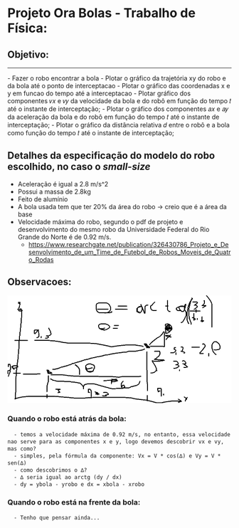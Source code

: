 # Projeto Ora Bolas - Trabalho de Física:

## Objetivo:
<hr></hr>
-   Fazer o robo encontrar a bola
-   Plotar o gráfico da trajetória xy do robo e da bola até o ponto de interceptacao
-   Plotar o gráfico das coordenadas x e y em funcao do tempo até a interceptacao
-   Plotar gráfico dos componentes 𝑣𝑥 e 𝑣𝑦 da velocidade da bola e do robô em função do tempo 𝑡 até o instante de interceptação;
-   Plotar o gráfico dos componentes 𝑎𝑥 e 𝑎𝑦 da aceleração da bola e do robô em função do tempo 𝑡 até o instante de interceptação;
-   Plotar o gráfico da distância relativa 𝑑 entre o robô e a bola como função do tempo 𝑡 até o instante de interceptação;

## Detalhes da especificação do modelo do robo escolhido, no caso o <i>small-size</i>
 - Aceleração é igual a 2.8 m/s^2
 - Possui a massa de 2.8kg
 - Feito de alumínio
 - A bola usada tem que ter 20% da área do robo -> creio que é a área da base
 - Velocidade máxima do robo, segundo o pdf de projeto e desenvolvimento do mesmo robo da Universidade Federal do Rio Grande do Norte é de 0.92 m/s.
    - https://www.researchgate.net/publication/326430786_Projeto_e_Desenvolvimento_de_um_Time_de_Futebol_de_Robos_Moveis_de_Quatro_Rodas

## Observacoes:
   <img alt="imagem do raciocinio" src="./public/images/raciocinio_x_y_bola.jpeg"></img>
   ### Quando o robo está atrás da bola:
      - temos a velocidade máxima de 0.92 m/s, no entanto, essa velocidade nao serve para as componentes x e y, logo devemos descobrir vx e vy, mas como?
      - simples, pela fórmula da componente: Vx = V * cos(∆) e Vy = V * sen(∆)
      - como descobrimos o ∆?
      - ∆ seria igual ao arctg (dy / dx)
      - dy = ybola - yrobo e dx = xbola - xrobo
   ### Quando o robo está na frente da bola:
      - Tenho que pensar ainda...